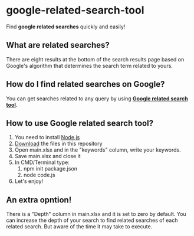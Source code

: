# google-related-search-tool
Find **google related searches** quickly and easily!

## What are related searches?
There are eight results at the bottom of the search results page based on Google's algorithm that determines the search term related to yours.

## How do I find related searches on Google?
You can get searches related to any query by using **[Google related search tool](https://github.com/mrekh/google-related-search-tool)**.

## How to use Google related search tool?
1. You need to install [Node.js](https://nodejs.org/en/)
1. [Download](https://github.com/mrekh/google-related-search-tool/archive/refs/heads/main.zip) the files in this repository
1. Open main.xlsx and in the "keywords" column, write your keywords.
1. Save main.xlsx and close it
1. In CMD/Terminal type:
    1. npm init package.json
    1. node code.js
1. Let's enjoy!

## An extra opntion!
There is a "Depth" column in main.xlsx and it is set to zero by default.
You can increase the depth of your search to find related searches of each related search.
But aware of the time it may take to execute.
